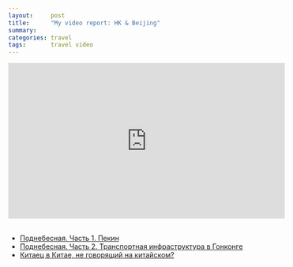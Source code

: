 ```yaml
---
layout:     post
title:      "My video report: HK & Beijing"
summary:
categories: travel
tags:       travel video
---
```


<div class="video-wrapper"><iframe width="560" height="315" src="https://www.youtube.com/embed/eXEuHpxqeW4" frameborder="0" allowfullscreen></iframe></div>

<br>

- [Поднебесная. Часть 1. Пекин](/travel/2013/10/06/beijing/)
- [Поднебесная. Часть 2. Транспортная инфраструктура в Гонконге](/travel/2013/10/20/hong-kongs-transport-infrastructure/)
- [Китаец в Китае, не говорящий на китайском?](/travel/2013/09/28/chinese-in-china/)
